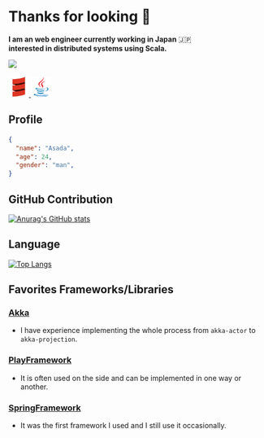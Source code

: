 # Thanks for looking 🎉 
**I am an web engineer currently working in Japan** 🇯🇵<br>
**interested in distributed systems using Scala.**

<img src="https://img.shields.io/twitter/follow/aerosmithbz" />

<p align="left"> 
<a href="https://www.scala-lang.org" target="_blank" rel="noreferrer"> 
<img src="https://raw.githubusercontent.com/devicons/devicon/master/icons/scala/scala-original.svg" alt="scala" width="40" height="40"/> 
</a> 
<a href="https://www.java.com" target="_blank" rel="noreferrer"> 
<img src="https://raw.githubusercontent.com/devicons/devicon/master/icons/java/java-original.svg" alt="java" width="40" height="40"/> 
</a> 
</p>

## Profile
```json
{ 
  "name": "Asada",
  "age": 24,
  "gender": "man",
}
```

## GitHub Contribution
[![Anurag's GitHub stats](https://github-readme-stats.vercel.app/api?username=AsadaGuitar&show_icons=true)](https://github.com/anuraghazra/github-readme-stats)
<br>

## Language
[![Top Langs](https://github-readme-stats.vercel.app/api/top-langs/?username=AsadaGuitar&layout=compact
)](https://github.com/anuraghazra/github-readme-stats)

## Favorites Frameworks/Libraries
### [Akka](https://akka.io/docs/)
+ I have experience implementing the whole process from `akka-actor` to `akka-projection`.
### [PlayFramework](https://www.playframework.com/)
+ It is often used on the side and can be implemented in one way or another.
### [SpringFramework](https://spring.io/projects/spring-framework)
+ It was the first framework I used and I still use it occasionally.
